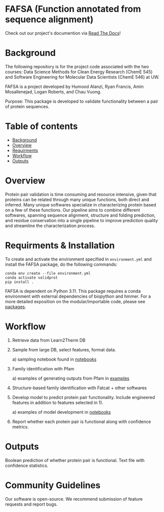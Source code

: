 # FAFSA (Function annotated from sequence alignment)
Check out our project's documention via [Read The Docs](https://validprot.readthedocs.io/)!

# Background

The following repository is for the project code associated with the two courses: Data Science Methods for Clean Energy Research (ChemE 545) and Software Engineering for Molecular Data Scientists (ChemE 546) at UW.

FAFSA is a project developed by Humood Alanzi, Ryan Francis, Amin Mosallenejad, Logan Roberts, and Chau Vuong.

Purpose: This package is developed to validate functionality between a pair of protein sequences.

# Table of contents

- [Background](#background)
- [Overview](#overview)
- [Requirments](#requirments--installation)
- [Workflow](#workflow)
- [Outputs](#outputs)

# Overview

Protein pair validation is time consuming and resource intensive, given that proteins can be related through many unique functions, both direct and inferred. Many unique softwares specialize in characterizing protein based on a few of these functions. Our pipeline aims to combine different softwares, spanning sequence alignment, structure and folding prediction, and residue conservation into a single pipeline to improve prediction quality and streamline the characterization process.

# Requirments & Installation
To create and activate the environment specified in `environment.yml`
and install the FAFSA package, do the following commands:
```
conda env create --file environment.yml
conda activate validprot
pip install .
```

FAFSA is dependent on Python 3.11.
This package requires a conda environment with external dependencies of biopython and hmmer.
For a more detailed exposition on the modular/importable code, please see [packages](./docs/package_components.md).


# Workflow

1) Retrieve data from Learn2Therm DB
2) Sample from large DB, select features, format data.

    a) sampling notebook found in [notebooks](./notebooks/)
3) Family identification with Pfam

    a) examples of generating outputs from Pfam in [examples](./examples/local_hmmer_example.ipynb)
4) Structure-based family identification with Fatcat + other softwares
5) Develop model to predict protein pair functionality. Include engineered features in addition to features selected in 1).

    a) examples of model development in [notebooks](./notebooks/)
6) Report whether each protein pair is functional along with confidence metrics.

# Outputs

Boolean prediction of whether protein pair is functional.
Text file with confidence statistics.

# Community Guidelines

Our software is open-source. We recommend submission of feature requests and report bugs.